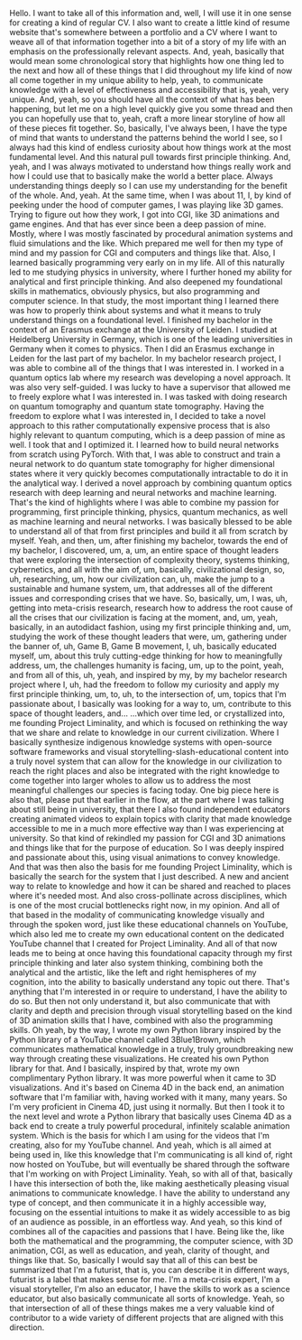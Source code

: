 Hello. I want to take all of this information and, well, I will use it in one sense for creating a kind of regular CV. I also want to create a little kind of resume website that's somewhere between a portfolio and a CV where I want to weave all of that information together into a bit of a story of my life with an emphasis on the professionally relevant aspects. And, yeah, basically that would mean some chronological story that highlights how one thing led to the next and how all of these things that I did throughout my life kind of now all come together in my unique ability to help, yeah, to communicate knowledge with a level of effectiveness and accessibility that is, yeah, very unique. And, yeah, so you should have all the context of what has been happening, but let me on a high level quickly give you some thread and then you can hopefully use that to, yeah, craft a more linear storyline of how all of these pieces fit together. So, basically, I've always been, I have the type of mind that wants to understand the patterns behind the world I see, so I always had this kind of endless curiosity about how things work at the most fundamental level. And this natural pull towards first principle thinking. And, yeah, and I was always motivated to understand how things really work and how I could use that to basically make the world a better place. Always understanding things deeply so I can use my understanding for the benefit of the whole. And, yeah. At the same time, when I was about 11, I, by kind of peeking under the hood of computer games, I was playing like 3D games. Trying to figure out how they work, I got into CGI, like 3D animations and game engines. And that has ever since been a deep passion of mine. Mostly, where I was mostly fascinated by procedural animation systems and fluid simulations and the like. Which prepared me well for then my type of mind and my passion for CGI and computers and things like that. Also, I learned basically programming very early on in my life. All of this naturally led to me studying physics in university, where I further honed my ability for analytical and first principle thinking. And also deepened my foundational skills in mathematics, obviously physics, but also programming and computer science. In that study, the most important thing I learned there was how to properly think about systems and what it means to truly understand things on a foundational level. I finished my bachelor in the context of an Erasmus exchange at the University of Leiden. I studied at Heidelberg University in Germany, which is one of the leading universities in Germany when it comes to physics. Then I did an Erasmus exchange in Leiden for the last part of my bachelor. In my bachelor research project, I was able to combine all of the things that I was interested in. I worked in a quantum optics lab where my research was developing a novel approach. It was also very self-guided. I was lucky to have a supervisor that allowed me to freely explore what I was interested in. I was tasked with doing research on quantum tomography and quantum state tomography. Having the freedom to explore what I was interested in, I decided to take a novel approach to this rather computationally expensive process that is also highly relevant to quantum computing, which is a deep passion of mine as well. I took that and I optimized it. I learned how to build neural networks from scratch using PyTorch. With that, I was able to construct and train a neural network to do quantum state tomography for higher dimensional states where it very quickly becomes computationally intractable to do it in the analytical way. I derived a novel approach by combining quantum optics research with deep learning and neural networks and machine learning. That's the kind of highlights where I was able to combine my passion for programming, first principle thinking, physics, quantum mechanics, as well as machine learning and neural networks. I was basically blessed to be able to understand all of that from first principles and build it all from scratch by myself. Yeah, and then, um, after finishing my bachelor, towards the end of my bachelor, I discovered, um, a, um, an entire space of thought leaders that were exploring the intersection of complexity theory, systems thinking, cybernetics, and all with the aim of, um, basically, civilizational design, so, uh, researching, um, how our civilization can, uh, make the jump to a sustainable and humane system, um, that addresses all of the different issues and corresponding crises that we have. So, basically, um, I was, uh, getting into meta-crisis research, research how to address the root cause of all the crises that our civilization is facing at the moment, and, um, yeah, basically, in an autodidact fashion, using my first principle thinking and, um, studying the work of these thought leaders that were, um, gathering under the banner of, uh, Game B, Game B movement, I, uh, basically educated myself, um, about this truly cutting-edge thinking for how to meaningfully address, um, the challenges humanity is facing, um, up to the point, yeah, and from all of this, uh, yeah, and inspired by my, by my bachelor research project where I, uh, had the freedom to follow my curiosity and apply my first principle thinking, um, to, uh, to the intersection of, um, topics that I'm passionate about, I basically was looking for a way to, um, contribute to this space of thought leaders, and... ...which over time led, or crystallized into, me founding Project Liminality, and which is focused on rethinking the way that we share and relate to knowledge in our current civilization. Where I basically synthesize indigenous knowledge systems with open-source software frameworks and visual storytelling-slash-educational content into a truly novel system that can allow for the knowledge in our civilization to reach the right places and also be integrated with the right knowledge to come together into larger wholes to allow us to address the most meaningful challenges our species is facing today. One big piece here is also that, please put that earlier in the flow, at the part where I was talking about still being in university, that there I also found independent educators creating animated videos to explain topics with clarity that made knowledge accessible to me in a much more effective way than I was experiencing at university. So that kind of rekindled my passion for CGI and 3D animations and things like that for the purpose of education. So I was deeply inspired and passionate about this, using visual animations to convey knowledge. And that was then also the basis for me founding Project Liminality, which is basically the search for the system that I just described. A new and ancient way to relate to knowledge and how it can be shared and reached to places where it's needed most. And also cross-pollinate across disciplines, which is one of the most crucial bottlenecks right now, in my opinion. And all of that based in the modality of communicating knowledge visually and through the spoken word, just like these educational channels on YouTube, which also led me to create my own educational content on the dedicated YouTube channel that I created for Project Liminality. And all of that now leads me to being at once having this foundational capacity through my first principle thinking and later also system thinking, combining both the analytical and the artistic, like the left and right hemispheres of my cognition, into the ability to basically understand any topic out there. That's anything that I'm interested in or require to understand, I have the ability to do so. But then not only understand it, but also communicate that with clarity and depth and precision through visual storytelling based on the kind of 3D animation skills that I have, combined with also the programming skills. Oh yeah, by the way, I wrote my own Python library inspired by the Python library of a YouTube channel called 3Blue1Brown, which communicates mathematical knowledge in a truly, truly groundbreaking new way through creating these visualizations. He created his own Python library for that. And I basically, inspired by that, wrote my own complimentary Python library. It was more powerful when it came to 3D visualizations. And it's based on Cinema 4D in the back end, an animation software that I'm familiar with, having worked with it many, many years. So I'm very proficient in Cinema 4D, just using it normally. But then I took it to the next level and wrote a Python library that basically uses Cinema 4D as a back end to create a truly powerful procedural, infinitely scalable animation system. Which is the basis for which I am using for the videos that I'm creating, also for my YouTube channel. And yeah, which is all aimed at being used in, like this knowledge that I'm communicating is all kind of, right now hosted on YouTube, but will eventually be shared through the software that I'm working on with Project Liminality. Yeah, so with all of that, basically I have this intersection of both the, like making aesthetically pleasing visual animations to communicate knowledge. I have the ability to understand any type of concept, and then communicate it in a highly accessible way, focusing on the essential intuitions to make it as widely accessible to as big of an audience as possible, in an effortless way. And yeah, so this kind of combines all of the capacities and passions that I have. Being like the, like both the mathematical and the programming, the computer science, with 3D animation, CGI, as well as education, and yeah, clarity of thought, and things like that. So, basically I would say that all of this can best be summarized that I'm a futurist, that is, you can describe it in different ways, futurist is a label that makes sense for me. I'm a meta-crisis expert, I'm a visual storyteller, I'm also an educator, I have the skills to work as a science educator, but also basically communicate all sorts of knowledge. Yeah, so that intersection of all of these things makes me a very valuable kind of contributor to a wide variety of different projects that are aligned with this direction.